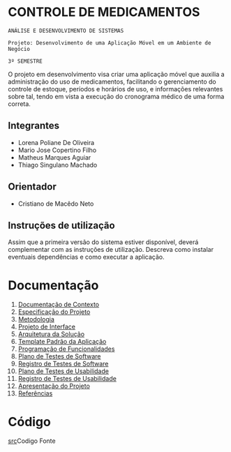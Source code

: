 # CONTROLE DE MEDICAMENTOS

`ANÁLISE E DESENVOLVIMENTO DE SISTEMAS`

`Projeto: Desenvolvimento de uma Aplicação Móvel em um Ambiente de Negócio`

`3º SEMESTRE`


O projeto em desenvolvimento visa criar uma aplicação móvel que auxilia a administração do uso de medicamentos, facilitando o gerenciamento do controle de estoque, períodos e horários de uso, e informações relevantes sobre tal, tendo em vista a execução do cronograma médico de uma forma correta.
## Integrantes

* Lorena Poliane De Oliveira
* Mario Jose Copertino Filho
* Matheus Marques Aguiar
* Thiago Singulano Machado

## Orientador

* Cristiano de Macêdo Neto

## Instruções de utilização

Assim que a primeira versão do sistema estiver disponível, deverá complementar com as instruções de utilização. Descreva como instalar eventuais dependências e como executar a aplicação.

# Documentação

<ol>
<li><a href="docs/01-Documentação de Contexto.md"> Documentação de Contexto</a></li>
<li><a href="docs/02-Especificação do Projeto.md"> Especificação do Projeto</a></li>
<li><a href="docs/03-Metodologia.md"> Metodologia</a></li>
<li><a href="docs/04-Projeto de Interface.md"> Projeto de Interface</a></li>
<li><a href="docs/05-Arquitetura da Solução.md"> Arquitetura da Solução</a></li>
<li><a href="docs/06-Template Padrão da Aplicação.md"> Template Padrão da Aplicação</a></li>
<li><a href="docs/07-Programação de Funcionalidades.md"> Programação de Funcionalidades</a></li>
<li><a href="docs/08-Plano de Testes de Software.md"> Plano de Testes de Software</a></li>
<li><a href="docs/09-Registro de Testes de Software.md"> Registro de Testes de Software</a></li>
<li><a href="docs/10-Plano de Testes de Usabilidade.md"> Plano de Testes de Usabilidade</a></li>
<li><a href="docs/11-Registro de Testes de Usabilidade.md"> Registro de Testes de Usabilidade</a></li>
<li><a href="docs/12-Apresentação do Projeto.md"> Apresentação do Projeto</a></li>
<li><a href="docs/13-Referências.md"> Referências</a></li>
</ol>

# Código

[src](https://github.com/ICEI-PUC-Minas-PMV-ADS/controle_medicamentos/tree/main/src)Codigo Fonte
